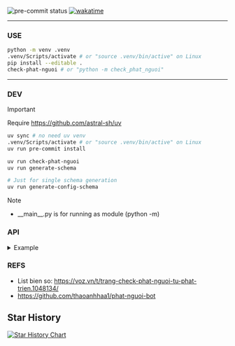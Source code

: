 ![pre-commit status](https://img.shields.io/github/actions/workflow/status/NTGNguyen/check-phat-nguoi/pre-commit.yml?style=for-the-badge&label=pre%20commit&branch=main&logo=precommit)
[![wakatime](https://wakatime.com/badge/github/NTGNguyen/check-phat-nguoi.svg?style=for-the-badge)](https://wakatime.com/badge/github/NTGNguyen/check-phat-nguoi)

---

### USE

```sh
python -m venv .venv
.venv/Scripts/activate # or "source .venv/bin/active" on Linux
pip install --editable .
check-phat-nguoi # or "python -m check_phat_nguoi"
```

---

### DEV

> [!IMPORTANT]
> Require https://github.com/astral-sh/uv

```sh
uv sync # no need uv venv
.venv/Scripts/activate # or "source .venv/bin/active" on Linux
uv run pre-commit install

uv run check-phat-nguoi
uv run generate-schema

# Just for single schema generation
uv run generate-config-schema
```

> [!NOTE]
>
> - \_\_main\_\_.py is for running as module (python -m)

### API

<details>
  <summary>
    Example
  </summary>

1. Example 1

```sh
curl --data '{"bienso": "60A64685"}' -X POST -H "Content-Type: application/json" https://api.checkphatnguoi.vn/phatnguoi | jq .
```

```json
{
  "status": 1,
  "msg": "",
  "data": [
    {
      "Biển kiểm soát": "60A64685",
      "Màu biển": "Nền mầu trắng, chữ và số màu đen",
      "Loại phương tiện": "Ô tô",
      "Thời gian vi phạm": "13:57, 07/10/2023",
      "Địa điểm vi phạm": "Km1716+005, Quốc lộ 1A - Bình Thuận",
      "Hành vi vi phạm": "12321.5.3.a.01.Điều khiển xe chạy quá tốc độ quy định từ 05 km/h đến dưới 10 km/h",
      "Trạng thái": "Chưa xử phạt",
      "Đơn vị phát hiện vi phạm": "ĐỘI TT, ĐTGQTNGT VÀ XLVP - PHÒNG CSGT BÌNH THUẬN",
      "Nơi giải quyết vụ việc": [
        "1. ĐỘI TT, ĐTGQTNGT VÀ XLVP - PHÒNG CSGT BÌNH THUẬN",
        "Địa chỉ: 115 Tôn Đức Thắng, TP. Phan Thiết",
        "Số điện thoại liên hệ: 0693.428184",
        "2. Đội Cảnh sát giao thông, Trật tự - Công an huyện Trảng Bom - Tỉnh Đồng Nai",
        "Địa chỉ: Huyện Trảng Bom"
      ]
    }
  ],
  "data_info": {
    "total": 1,
    "chuaxuphat": 1,
    "daxuphat": 0,
    "latest": "12:41 22/12/2024"
  }
}
```

2. Example 2

```sh
curl --data '{"bienso": "98A56604"}' -X POST -H "Content-Type: application/json" https://api.checkphatnguoi.vn/phatnguoi | jq .
```

```json
{
  "status": 1,
  "msg": "",
  "data": [
    {
      "Biển kiểm soát": "98A-566.04",
      "Màu biển": "Nền mầu trắng, chữ và số màu đen",
      "Loại phương tiện": "Ô tô",
      "Thời gian vi phạm": "11:09, 09/07/2023",
      "Địa điểm vi phạm": "Ngã 4 Xương Giang - Vương Văn Trà - Quang Trung, Phường Trần Phú, Thành phố Bắc Giang, Tỉnh Bắc Giang",
      "Hành vi vi phạm": "12321.5.5.a.01.Không chấp hành hiệu lệnh của đèn tín hiệu giao thông",
      "Trạng thái": "Chưa xử phạt",
      "Đơn vị phát hiện vi phạm": "Đội Cảnh sát giao thông, Trật tự - Công an thành phố Bắc Giang - Tỉnh Bắc Giang",
      "Nơi giải quyết vụ việc": [
        "1. Đội Cảnh sát giao thông, Trật tự - Công an thành phố Bắc Giang - Tỉnh Bắc Giang",
        "Địa chỉ: số 384 đường Xương Giang, phường Ngô Quyền",
        "Số điện thoại liên hệ: 0911595121"
      ]
    }
  ],
  "data_info": {
    "total": 1,
    "chuaxuphat": 1,
    "daxuphat": 0,
    "latest": "17:54 19/10/2024"
  }
}
```

3. Example 3

```sh
curl --data '{"bienso": "30F88251"}' -X POST -H "Content-Type: application/json" https://api.checkphatnguoi.vn/phatnguoi | jq .
```

```json
{
  "status": 1,
  "msg": "",
  "data": [
    {
      "Biển kiểm soát": "30F-882.51",
      "Màu biển": "Nền mầu trắng, chữ và số màu đen",
      "Loại phương tiện": "Ô tô",
      "Thời gian vi phạm": "10:21, 09/07/2023",
      "Địa điểm vi phạm": "Km 82+400, QL37, Xã Việt Tiến, Thị xã Việt Yên, Tỉnh Bắc Giang",
      "Hành vi vi phạm": "12321.5.6.a.01.Điều khiển xe chạy quá tốc độ quy định trên 20 km/h đến 35 km/h",
      "Trạng thái": "Chưa xử phạt",
      "Đơn vị phát hiện vi phạm": "Đội Cảnh sát giao thông, Trật tự - Công an thị xã Việt Yên - Tỉnh Bắc Giang",
      "Nơi giải quyết vụ việc": [
        "1. Đội Cảnh sát giao thông, Trật tự - Công an thị xã Việt Yên - Tỉnh Bắc Giang",
        "Địa chỉ: Thị xã Việt Yên",
        "2. Đội Cảnh sát giao thông, Trật tự - Công an quận Hai Bà Trưng - Thành phố Hà Nội"
      ]
    },
    {
      "Biển kiểm soát": "30F-882.51",
      "Màu biển": "Nền mầu trắng, chữ và số màu đen",
      "Loại phương tiện": "Ô tô",
      "Thời gian vi phạm": "11:32, 09/07/2023",
      "Địa điểm vi phạm": "Ngã 4 Xương Giang - Vương Văn Trà - Quang Trung, phường Trần Phú, thành phố Bắc Giang",
      "Hành vi vi phạm": "Điều khiển xe rẽ trái tại nơi có biển báo hiệu có nội dung cấm rẽ trái đối với loại phương tiện đang điều khiển",
      "Trạng thái": "Chưa xử phạt",
      "Đơn vị phát hiện vi phạm": "CA Thành phố Bắc Giang, Bắc Giang",
      "Nơi giải quyết vụ việc": [
        "1. CA Thành phố Bắc Giang, Bắc Giang",
        "Địa chỉ: Số 384 đường Xương Giang, phường Ngô Quyền, TP. Bắc Giang",
        "Số điện thoại liên hệ: 0911595121"
      ]
    },
    {
      "Biển kiểm soát": "30F-882.51",
      "Màu biển": "Nền mầu trắng, chữ và số màu đen",
      "Loại phương tiện": "Ô tô",
      "Thời gian vi phạm": "08:44, 21/12/2021",
      "Địa điểm vi phạm": "Km208+920",
      "Hành vi vi phạm": "Điều khiển xe chạy quá tốc độ quy định từ 10km/h đến 20 km/h",
      "Trạng thái": "Đã xử phạt",
      "Đơn vị phát hiện vi phạm": "Đội TTKSGTĐB số 1, Phòng 8 - Cục Cảnh sát giao thông",
      "Nơi giải quyết vụ việc": [
        "1. Đội TTKSGTĐB số 1, Phòng 8 - Cục Cảnh sát giao thông",
        "Địa chỉ: Đội TTKSGTĐB cao tốc số 1",
        "Số điện thoại liên hệ: 02435816399"
      ]
    },
    {
      "Biển kiểm soát": "30F-882.51",
      "Màu biển": "Nền mầu trắng, chữ và số màu đen",
      "Loại phương tiện": "Ô tô",
      "Thời gian vi phạm": "15:58, 23/04/2021",
      "Địa điểm vi phạm": "Nội Bài - Lào Cai",
      "Hành vi vi phạm": "Điều khiển xe chạy quá tốc độ quy định từ 10km/h đến 20 km/h",
      "Trạng thái": "Đã xử phạt",
      "Đơn vị phát hiện vi phạm": "Đội TTKSGTĐB số 1, Phòng 8 - Cục Cảnh sát giao thông",
      "Nơi giải quyết vụ việc": [
        "1. Đội TTKSGTĐB số 1, Phòng 8 - Cục Cảnh sát giao thông",
        "Địa chỉ: Đội TTKSGTĐB cao tốc số 1",
        "Số điện thoại liên hệ: 02435816399"
      ]
    }
  ],
  "data_info": {
    "total": 4,
    "chuaxuphat": 2,
    "daxuphat": 2,
    "latest": "19:53 01/06/2024"
  }
}
```

4. Example 4

```sh
curl --data '{"bienso": "59XB00000"}' -X POST -H "Content-Type: application/json" https://api.checkphatnguoi.vn/phatnguoi | jq .
```

```json
{
  "status": 2,
  "data": null
}
```

</details>

### REFS

- List bien so: https://voz.vn/t/trang-check-phat-nguoi-tu-phat-trien.1048134/
- https://github.com/thaoanhhaa1/phat-nguoi-bot

## Star History

[![Star History Chart](https://api.star-history.com/svg?repos=NTGNguyen/check-phat-nguoi&type=Date)](https://star-history.com/#NTGNguyen/check-phat-nguoi&Date)
